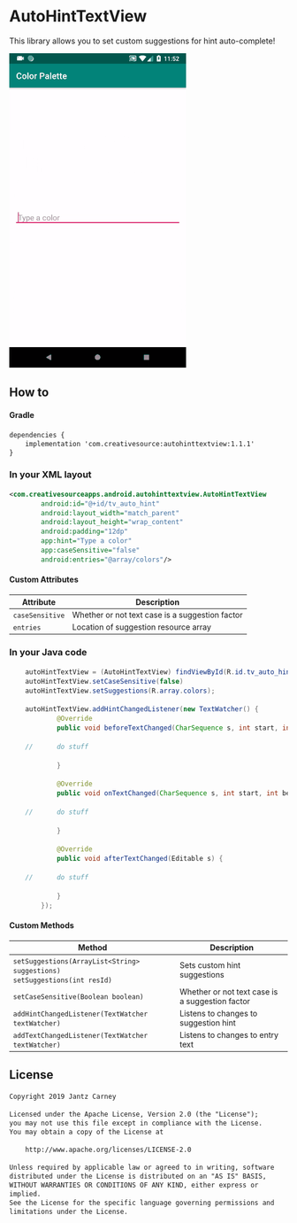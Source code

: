 # AutoHintTextView

This library allows you to set custom suggestions for hint auto-complete!

![](static/demo.gif)

## How to
#### Gradle
```Gradle
dependencies {
    implementation 'com.creativesource:autohinttextview:1.1.1'
}
```

### In your XML layout
```Xml
<com.creativesourceapps.android.autohinttextview.AutoHintTextView
        android:id="@+id/tv_auto_hint"
        android:layout_width="match_parent"
        android:layout_height="wrap_content"
        android:padding="12dp"
        app:hint="Type a color"
        app:caseSensitive="false"
        android:entries="@array/colors"/>
```

#### Custom Attributes
| Attribute | Description |
| --- | --- |
| `caseSensitive` | Whether or not text case is a suggestion factor |
| `entries` | Location of suggestion resource array |

### In your Java code
```Java
    autoHintTextView = (AutoHintTextView) findViewById(R.id.tv_auto_hint);
    autoHintTextView.setCaseSensitive(false)
    autoHintTextView.setSuggestions(R.array.colors);
    
    autoHintTextView.addHintChangedListener(new TextWatcher() {
            @Override
            public void beforeTextChanged(CharSequence s, int start, int count, int after) {
            
    //      do stuff            

            }

            @Override
            public void onTextChanged(CharSequence s, int start, int before, int count) {
            
    //      do stuff        
    
            }

            @Override
            public void afterTextChanged(Editable s) {

    //      do stuff        

            }
        });
```

#### Custom Methods
| Method | Description |
| --- | --- |
| `setSuggestions(ArrayList<String> suggestions)`<br/>`setSuggestions(int resId)` | Sets custom hint suggestions |
| `setCaseSensitive(Boolean boolean)` | Whether or not text case is a suggestion factor |
| `addHintChangedListener(TextWatcher textWatcher)` | Listens to changes to suggestion hint |
| `addTextChangedListener(TextWatcher textWatcher)` | Listens to changes to entry text |

## License
    Copyright 2019 Jantz Carney
    
    Licensed under the Apache License, Version 2.0 (the "License");
    you may not use this file except in compliance with the License.
    You may obtain a copy of the License at
    
        http://www.apache.org/licenses/LICENSE-2.0
    
    Unless required by applicable law or agreed to in writing, software
    distributed under the License is distributed on an "AS IS" BASIS,
    WITHOUT WARRANTIES OR CONDITIONS OF ANY KIND, either express or implied.
    See the License for the specific language governing permissions and
    limitations under the License.
